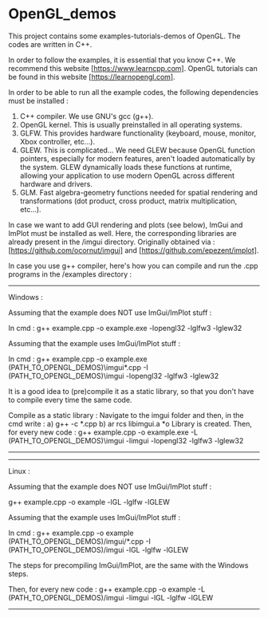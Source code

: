 # OpenGL_demos

This project contains some examples-tutorials-demos of OpenGL. The codes are written in C++.

In order to follow the examples, it is essential that you know C++. We recommend this website [https://www.learncpp.com].
OpenGL tutorials can be found in this website [https://learnopengl.com].

In order to be able to run all the example codes, the following dependencies must be installed :
1) C++ compiler. We use GNU's gcc (g++).
2) OpenGL kernel. This is usually preinstalled in all operating systems.
3) GLFW. This provides hardware functionality (keyboard, mouse, monitor, Xbox controller, etc...).
4) GLEW. This is complicated... We need GLEW because OpenGL function pointers, especially for modern features, aren't loaded automatically by the system. GLEW
   dynamically loads these functions at runtime, allowing your application to use modern OpenGL across different hardware and drivers.
5) GLM. Fast algebra-geometry functions needed for spatial rendering and transformations (dot product, cross product, matrix multiplication, etc...).

In case we want to add GUI rendering and plots (see below), ImGui and ImPlot must be installed as well. Here, the corresponding libraries are already present
in the /imgui directory. Originally obtained via : [https://github.com/ocornut/imgui] and [https://github.com/epezent/implot].

In case you use g++ compiler, here's how you can compile and run the .cpp programs in the /examples directory :

-------------------------------------------------------------------------------------------------------------------------------------------------

Windows :

Assuming that the example does NOT use ImGui/ImPlot stuff :

In cmd : g++ example.cpp -o example.exe -lopengl32 -lglfw3 -lglew32

Assuming that the example uses ImGui/ImPlot stuff :

In cmd : g++ example.cpp -o example.exe (PATH_TO_OPENGL_DEMOS)\imgui\*.cpp -I (PATH_TO_OPENGL_DEMOS)\imgui -lopengl32 -lglfw3 -lglew32

It is a good idea to (pre)compile it as a static library, so that you don't have to compile every time the same code.

Compile as a static library : Navigate to the imgui folder and then, in the cmd write :
a) g++ -c *.cpp
b) ar rcs libimgui.a *o
Library is created.
Then, for every new code : g++ example.cpp -o example.exe -L (PATH_TO_OPENGL_DEMOS)\imgui -limgui -lopengl32 -lglfw3 -lglew32

-------------------------------------------------------------------------------------------------------------------------------------------------

-------------------------------------------------------------------------------------------------------------------------------------------------

Linux :

Assuming that the example does NOT use ImGui/ImPlot stuff :

g++ example.cpp -o example -lGL -lglfw -lGLEW

Assuming that the example uses ImGui/ImPlot stuff :

In cmd : g++ example.cpp -o example (PATH_TO_OPENGL_DEMOS)/imgui/*.cpp -I (PATH_TO_OPENGL_DEMOS)/imgui -lGL -lglfw -lGLEW

The steps for precompiling ImGui/ImPlot, are the same with the Windows steps.

Then, for every new code : g++ example.cpp -o example -L (PATH_TO_OPENGL_DEMOS)/imgui -limgui -lGL -lglfw -lGLEW

-------------------------------------------------------------------------------------------------------------------------------------------------
